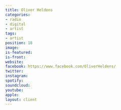 ```yaml
---
title: Oliver Heldens
categories:
- radio
- digital
- artist
tags:
- artist
position: 18
image: 
is-featured: 
is-front: 
website: 
facebook: https://www.facebook.com/OliverHeldens/
twitter: 
instagram: 
spotify: 
soundcloud: 
youtube: 
apple: 
layout: client
---
```


